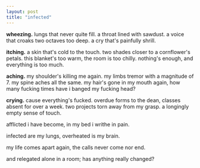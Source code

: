 ```yaml
---
layout: post
title: "infected"
---
```


**wheezing.** lungs that never quite fill. a throat lined with sawdust. a voice that croaks two octaves too deep. a cry that's painfully shrill.

**itching.** a skin that's cold to the touch. two shades closer to a cornflower's petals. this blanket's too warm, the room is too chilly. nothing's enough, and everything is too much.

**aching.** my shoulder's killing me again. my limbs tremor with a magnitude of 7. my spine aches all the same. my hair's gone in my mouth again, how many fucking times have i banged my fucking head?

**crying.** cause everything's fucked. overdue forms to the dean, classes absent for over a week. two projects torn away from my grasp. a longingly empty sense of touch.


afflicted i have become, in my bed i writhe in pain.

infected are my lungs, overheated is my brain.

my life comes apart again, the calls never come nor end.

and relegated alone in a room; has anything really changed?
